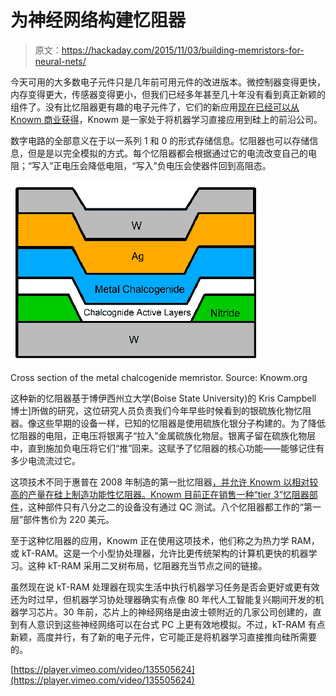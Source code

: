 # 为神经网络构建忆阻器

> 原文：<https://hackaday.com/2015/11/03/building-memristors-for-neural-nets/>

今天可用的大多数电子元件只是几年前可用元件的改进版本。微控制器变得更快，内存变得更大，传感器变得更小，但我们已经多年甚至几十年没有看到真正新颖的组件了。没有比忆阻器更有趣的电子元件了，它们的新应用[现在已经可以从 Knowm 商业获得](http://knowm.org/knowm-memristor-capable-of-bi-directional-learning-press-release/)，Knowm 是一家处于将机器学习直接应用到硅上的前沿公司。

数字电路的全部意义在于以一系列 1 和 0 的形式存储信息。忆阻器也可以存储信息，但是是以完全模拟的方式。每个忆阻器都会根据通过它的电流改变自己的电阻；“写入”正电压会降低电阻，“写入”负电压会使器件回到高阻态。

![Cross section of the metal chalcogenide memristor. Source: Knowm.org](img/55c8e93f8ac76362d0c26c5f2cf97ca1.png)

Cross section of the metal chalcogenide memristor. Source: Knowm.org

这种新的忆阻器基于博伊西州立大学(Boise State University)的 Kris Campbell 博士]所做的研究，这位研究人员负责我们今年早些时候看到的银硫族化物忆阻器。像这些早期的设备一样，已知的忆阻器是使用硫族化银分子构建的。为了降低忆阻器的电阻，正电压将银离子“拉入”金属硫族化物层。银离子留在硫族化物层中，直到施加负电压将它们“推”回来。这赋予了忆阻器的核心功能——能够记住有多少电流流过它。

这项技术不同于惠普在 2008 年制造的第一批忆阻器[，并允许 Knowm 以相对较高的产量在硅上制造功能性忆阻器。Knowm 目前正在](http://www.nature.com/nature/journal/v453/n7191/full/nature06932.html)[销售一种“tier 3”忆阻器部件](http://knowm.org/product/tier-3-bs-af-w-memristors/)，这种部件只有八分之二的设备没有通过 QC 测试。八个忆阻器都工作的“第一层”部件售价为 220 美元。

至于这种忆阻器的应用，Knowm 正在使用这项技术，他们称之为热力学 RAM，或 kT-RAM。这是一个小型协处理器，允许比更传统架构的计算机更快的机器学习。这种 kT-RAM 采用二叉树布局，忆阻器充当节点之间的链接。

虽然现在说 kT-RAM 处理器在现实生活中执行机器学习任务是否会更好或更有效还为时过早，但机器学习协处理器确实有点像 80 年代人工智能复兴期间开发的机器学习芯片。30 年前，芯片上的神经网络是由波士顿附近的几家公司创建的，直到有人意识到这些神经网络可以在台式 PC 上更有效地模拟。不过，kT-RAM 有点新颖，高度并行，有了新的电子元件，它可能正是将机器学习直接推向硅所需要的。

[https://player.vimeo.com/video/135505624](https://player.vimeo.com/video/135505624)